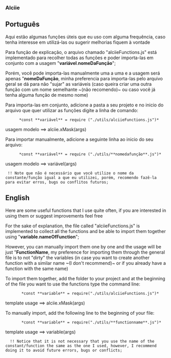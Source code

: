 ### Alciie



## Português

Aqui estão algumas funções úteis que eu uso com alguma frequência, caso tenha interesse em utilizá-las ou sugerir melhorias fiquem à vontade

Para função de explicação, o arquivo chamado "alciieFunctions.js" está implementado para recolher todas as funções e poder importa-las em conjunto com a usagem "**variável**.**nomeDaFunção**";

Porém, você pode importa-las manualmente uma a uma e a usagem será apenas "**nomeDaFunção**, minha preferencia para importa-las pelo arquivo geral se dá para não "sujar" as variáveis (caso queira criar uma outra função com um nome semelhante ~(não recomendo)~ ou caso você já tenha alguma função de mesmo nome)

Para importa-las em conjunto, adicione a pasta a seu projeto e no inicio do arquivo que quer utilizar as funções digite a linha de comando:

          *const **variável** = require ("./utils/alciieFunctions.js")*

usagem modelo ==> alciie.xMask(args)

Para importar manualmente, adicione a seguinte linha ao inicio do seu arquivo:

          *const **variável** = require ("./utils/**nomedafunção**.js")*

usagem modelo ==> variável(args)

     !! Note que não é necessário que você utilize o nome da constante/função igual a que eu utilizei, porém, recomendo fazê-la para evitar erros, bugs ou conflitos futuros;



## English

Here are some useful functions that I use quite often, if you are interested in using them or suggest improvements feel free

For the sake of explanation, the file called "alciieFunctions.js" is implemented to collect all the functions and be able to import them together using "**variable**.**nameOfFunction**";

However, you can manually import them one by one and the usage will be just "**FunctionName**, my preference for importing them through the general file is to not "dirty" the variables (in case you want to create another function with a similar name ~(I don't recommend)~ or if you already have a function with the same name)

To import them together, add the folder to your project and at the beginning of the file you want to use the functions type the command line:

           *const **variable** = require("./utils/alciieFunctions.js")*

template usage ==> alciie.xMask(args)


To manually import, add the following line to the beginning of your file:

           *const **variable** = require("./utils/**functionname**.js")*

template usage ==> variable(args)

      !! Notice that it is not necessary that you use the name of the constant/function the same as the one I used, however, I recommend doing it to avoid future errors, bugs or conflicts;